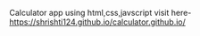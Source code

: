 Calculator app using html,css,javscript
visit here- https://shrishti124.github.io/calculator.github.io/

